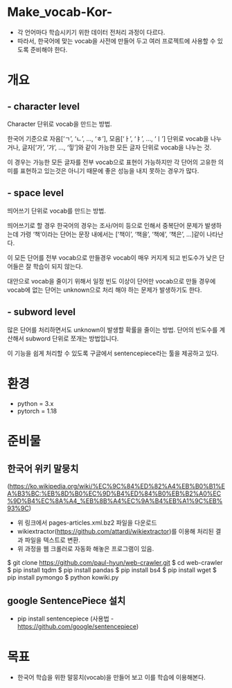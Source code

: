 # Make_vocab-Kor-
- 각 언어마다 학습시키기 위한 데이터 전처리 과정이 다르다.
- 따라서, 한국어에 맞는 vocab을 사전에 만들어 두고 여러 프로젝트에 사용할 수 있도록 준비해야 한다.

# 개요
## - character level
Character 단위로 vocab을 만드는 방법.

한국어 기준으로 자음[‘ㄱ’, ‘ㄴ’, …, ‘ㅎ’], 모음[‘ㅏ’, ‘ㅑ’, …, ‘ㅣ’] 단위로 vocab을 나누거나,
글자[‘가’, ‘갸’, …, ‘힣’]와 같이 가능한 모든 글자 단위로 vocab을 나누는 것.

이 경우는 가능한 모든 글자를 전부 vocab으로 표현이 가능하지만 
각 단어의 고유한 의미를 표현하고 있는것은 아니기 때문에 좋은 성능을 내지 못하는 경우가 많다.

## - space level
띄어쓰기 단위로 vocab를 만드는 방법. 

띄어쓰기로 할 경우 한국어의 경우는 조사/어미 등으로 인해서 중복단어 문제가 발생하는데 
가령 ‘책’이라는 단어는 문장 내에서는 [‘책이’, ‘책을’, ‘책에’, ‘책은’, …]같이 나타난다.

이 모든 단어를 전부 vocab으로 만들경우 vocab이 매우 커지게 되고 빈도수가 낮은 단어들은 잘 학습이 되지 않는다.

대안으로 vocab을 줄이기 위해서 일정 빈도 이상이 단어만 vocab으로 만들 경우에 
vocab에 없는 단어는 unknown으로 처리 해야 하는 문제가 발생하기도 한다.

## - subword level
많은 단어를 처리하면서도 unknown이 발생할 확률을 줄이는 방법.
단어의 빈도수를 계산해서 subword 단위로 쪼개는 방법입니다. 

이 기능을 쉽게 처리할 수 있도록 구글에서 sentencepiece라는 툴을 제공하고 있다.

# 환경
- python = 3.x
- pytorch = 1.18

# 준비물
## 한국어 위키 말뭉치
(https://ko.wikipedia.org/wiki/%EC%9C%84%ED%82%A4%EB%B0%B1%EA%B3%BC:%EB%8D%B0%EC%9D%B4%ED%84%B0%EB%B2%A0%EC%9D%B4%EC%8A%A4_%EB%8B%A4%EC%9A%B4%EB%A1%9C%EB%93%9C)
- 위 링크에서 pages-articles.xml.bz2 파일을 다운로드
- wikiextractor(https://github.com/attardi/wikiextractor)를 이용해 처리된 결과 파일을 텍스트로 변환.
- 위 과정을 웹 크롤러로 자동화 해놓은 프로그램이 있음.

$ git clone https://github.com/paul-hyun/web-crawler.git
$ cd web-crawler
$ pip install tqdm
$ pip install pandas
$ pip install bs4
$ pip install wget
$ pip install pymongo
$ python kowiki.py
<br>

## google SentencePiece 설치
- pip install sentencepiece
(사용법 - https://github.com/google/sentencepiece)

# 목표
- 한국어 학습을 위한 말뭉치(vocab)을 만들어 보고 이를 학습에 이용해본다.

